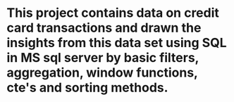 # This project contains data on credit card transactions and drawn the insights from this data set using SQL in MS sql server by basic filters, aggregation, window functions, cte's and sorting methods. 
